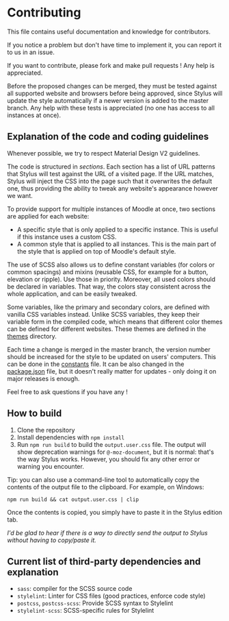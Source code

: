 # Contributing

This file contains useful documentation and knowledge for contributors.

If you notice a problem but don't have time to implement it, you can report it to us in an issue.

If you want to contribute, please fork and make pull requests ! Any help is appreciated.

Before the proposed changes can be merged, they must be tested against all supported website and browsers before being approved, since Stylus will update the style automatically if a newer version is added to the master branch.
Any help with these tests is appreciated (no one has access to all instances at once).

## Explanation of the code and coding guidelines

Whenever possible, we try to respect Material Design V2 guidelines.

The code is structured in *sections*. Each section has a list of URL patterns that Stylus will test against the URL of a visited page. If the URL matches, Stylus will inject the CSS into the page such that it overwrites the default one, thus providing the ability to tweak any website's appearance however we want.

To provide support for multiple instances of Moodle at once, two sections are applied for each website:
- A specific style that is only applied to a specific instance. This is useful if this instance uses a custom CSS.
- A common style that is applied to all instances. This is the main part of the style that is applied on top of Moodle's default style.

The use of SCSS also allows us to define constant variables (for colors or common spacings) and mixins (reusable CSS, for example for a button, elevation or ripple). Use those in priority. Moreover, all used colors should be declared in variables. That way, the colors stay consistent across the whole application, and can be easily tweaked.

Some variables, like the primary and secondary colors, are defined with vanilla CSS variables instead. Unlike SCSS variables, they keep their variable form in the compiled code, which means that different color themes can be defined for different websites. These themes are defined in the [themes](src/themes) directory.

Each time a change is merged in the master branch, the version number should be increased for the style to be updated on users' computers. This can be done in the [constants](src/constants.scss) file. It can be also changed in the [package.json](package.json) file, but it doesn't really matter for updates - only doing it on major releases is enough.

Feel free to ask questions if you have any !

## How to build

1. Clone the repository
2. Install dependencies with `npm install`
3. Run `npm run build` to build the `output.user.css` file. The output will show deprecation warnings for `@-moz-document`, but it is normal: that's the way Stylus works. However, you should fix any other error or warning you encounter.

Tip: you can also use a command-line tool to automatically copy the contents of the output file to the clipboard. For example, on Windows:

`npm run build && cat output.user.css | clip`

Once the contents is copied, you simply have to paste it in the Stylus edition tab.

*I'd be glad to hear if there is a way to directly send the output to Stylus without having to copy/paste it.*

## Current list of third-party dependencies and explanation

- `sass`: compiler for the SCSS source code
- `stylelint`: Linter for CSS files (good practices, enforce code style)
- `postcss`, `postcss-scss`: Provide SCSS syntax to Stylelint
- `stylelint-scss`: SCSS-specific rules for Stylelint